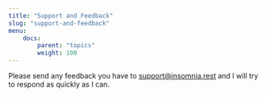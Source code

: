 ```yaml
---
title: "Support and Feedback"
slug: "support-and-feedback"
menu:
    docs:
        parent: "topics"
        weight: 100
---
```


Please send any feedback you have to [support@insomnia.rest](mailto:support@insomnia.rest) and I
will try to respond as quickly as I can.
